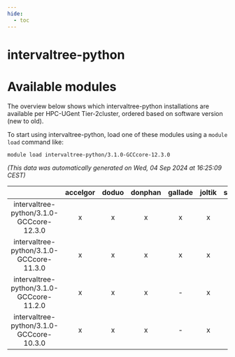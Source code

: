 ```yaml
---
hide:
  - toc
---
```


intervaltree-python
===================

# Available modules


The overview below shows which intervaltree-python installations are available per HPC-UGent Tier-2cluster, ordered based on software version (new to old).

To start using intervaltree-python, load one of these modules using a `module load` command like:

```shell
module load intervaltree-python/3.1.0-GCCcore-12.3.0
```

*(This data was automatically generated on Wed, 04 Sep 2024 at 16:25:09 CEST)*  

| |accelgor|doduo|donphan|gallade|joltik|shinx|skitty|
| :---: | :---: | :---: | :---: | :---: | :---: | :---: | :---: |
|intervaltree-python/3.1.0-GCCcore-12.3.0|x|x|x|x|x|x|x|
|intervaltree-python/3.1.0-GCCcore-11.3.0|x|x|x|x|x|-|x|
|intervaltree-python/3.1.0-GCCcore-11.2.0|x|x|x|-|x|-|x|
|intervaltree-python/3.1.0-GCCcore-10.3.0|x|x|x|-|x|-|x|
